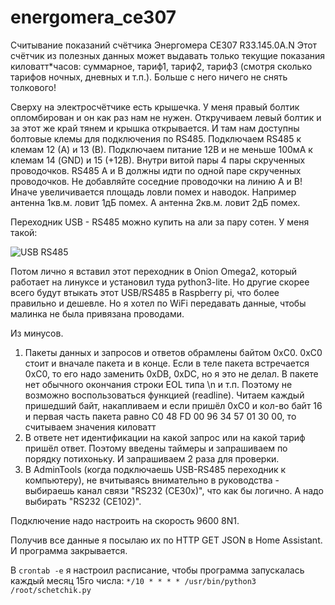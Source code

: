 # energomera_ce307
Считывание показаний счётчика Энергомера CE307 R33.145.0A.N
Этот счётчик из полезных данных может выдавать только текущие показания киловатт*часов: суммарное, тариф1, тариф2, тариф3 (смотря сколько тарифов ночных, дневных и т.п.). Больше с него ничего не снять толкового!

Сверху на электросчётчике есть крышечка. У меня правый болтик опломбирован и он как раз нам не нужен.
Откручиваем левый болтик и за этот же край тянем и крышка открывается. И там нам доступны болтовые клемы для подключения по RS485.
Подключаем RS485 к клемам 12 (А) и 13 (В).
Подключаем питание 12В и не меньше 100мА к клемам 14 (GND) и 15 (+12В).
Внутри витой пары 4 пары скрученных проводочков. RS485 А и В должны идти по одной паре скрученных проводочков. Не добавляйте соседние проводочки на линию А и В! Иначе увеличивается площадь ловли помех и наводок. Например антенна 1кв.м. ловит 1дБ помех. А антенна 2кв.м. ловит 2дБ помех. 

Переходник USB - RS485 можно купить на али за пару сотен.
У меня такой:

![USB RS485](https://sun9-5.userapi.com/impg/1G-VXPO96-8arEcmEU5IkrfWwIUpvwPGyQSa9A/Bns312vzAcQ.jpg?size=220x200&quality=95&sign=cebfe2e8551e9c35723b3dabd7225ea4&type=album)

Потом лично я вставил этот переходник в Onion Omega2, который работает на линуксе и установил туда python3-lite.
Но другие скорее всего будут втыкать этот USB/RS485 в Raspberry pi, что более правильно и дешевле.
Но я хотел по WiFi передавать данные, чтобы малинка не была привязана проводами.

Из минусов.
1. Пакеты данных и запросов и ответов обрамлены байтом 0xC0. 0xC0 стоит и вначале пакета и в конце. Если в теле пакета встречается 0xC0, то его надо заменить 0xDB, 0xDC, но я это не делал. В пакете нет обычного окончания строки EOL типа \n и т.п. Поэтому не возможно воспользоваться функцией (readline). Читаем каждый пришедший байт, накапливаем и если пришёл 0xC0 и кол-во байт 16 и первая часть пакета равно C0 48 FD 00 96 34 57 01 30 00, то считываем значения киловатт
2. В ответе нет идентификации на какой запрос или на какой тариф пришёл ответ. Поэтому введены таймеры и запрашиваем по порядку потихоньку. И запрашиваем 2 раза для проверки.
3. В AdminTools (когда подключаешь USB-RS485 переходник к компьютеру), не вчитываясь внимательно в руководства - выбираешь канал связи "RS232 (CE30x)", что как бы логично. А надо выбирать "RS232 (CE102)".

Подключение надо настроить на скорость 9600 8N1.

Получив все данные я посылаю их по HTTP GET JSON в Home Assistant.
И программа закрывается.

В `crontab -e` я настроил расписание, чтобы программа запускалась каждый месяц 15го числа: `*/10 * * * * /usr/bin/python3 /root/schetchik.py`
